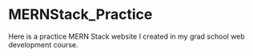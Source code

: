 # MERNStack_Practice
Here is a practice MERN Stack website I created in my grad school web development course.
